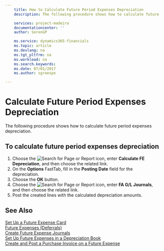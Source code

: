 ```yaml
---
    title: How to Calculate Future Period Expenses Depreciation
    description: The following procedure shows how to calculate future period expenses depreciation.

    services: project-madeira 
    documentationcenter: ''
    author: SorenGP

    ms.service: dynamics365-financials
    ms.topic: article
    ms.devlang: na
    ms.tgt_pltfrm: na
    ms.workload: na
    ms.search.keywords:
    ms.date: 07/01/2017
    ms.author: sgroespe

---
```

# Calculate Future Period Expenses Depreciation
The following procedure shows how to calculate future period expenses depreciation.  

## To calculate future period expenses depreciation  

1.  Choose the ![Search for Page or Report](../../media/ui-search/search_small.png "Search for Page or Report icon") icon, enter **Calculate FE Depreciation**, and then choose the related link.  
2.  On the **Options** FastTab, fill in the **Posting Date** field for the depreciation.  
3.  Choose the **OK** button.  
4.  Choose the ![Search for Page or Report](../../media/ui-search/search_small.png "Search for Page or Report icon") icon, enter **FA G/L Journals**, and then choose the related link.  
5.  Post the created lines with the calculated depreciation amounts.  

## See Also  
 [Set Up a Future Expense Card](how-to-set-up-a-future-expense-card.md)   
 [Future Expenses (Deferrals)](future-expenses-deferrals-.md)   
 [Create Future Expense Journals](how-to-create-future-expense-journals.md)   
 [Set Up Future Expenses in a Depreciation Book](how-to-set-up-future-expenses-in-a-depreciation-book.md)   
 [Create and Post a Purchase Invoice on a Future Expense](how-to-create-and-post-a-purchase-invoice-on-a-future-expense.md)
